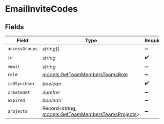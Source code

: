 # EmailInviteCodes


## Fields

| Field                                                                                          | Type                                                                                           | Required                                                                                       | Description                                                                                    |
| ---------------------------------------------------------------------------------------------- | ---------------------------------------------------------------------------------------------- | ---------------------------------------------------------------------------------------------- | ---------------------------------------------------------------------------------------------- |
| `accessGroups`                                                                                 | *string*[]                                                                                     | :heavy_minus_sign:                                                                             | N/A                                                                                            |
| `id`                                                                                           | *string*                                                                                       | :heavy_check_mark:                                                                             | N/A                                                                                            |
| `email`                                                                                        | *string*                                                                                       | :heavy_minus_sign:                                                                             | N/A                                                                                            |
| `role`                                                                                         | [models.GetTeamMembersTeamsRole](../models/getteammembersteamsrole.md)                         | :heavy_minus_sign:                                                                             | N/A                                                                                            |
| `isDSyncUser`                                                                                  | *boolean*                                                                                      | :heavy_check_mark:                                                                             | N/A                                                                                            |
| `createdAt`                                                                                    | *number*                                                                                       | :heavy_minus_sign:                                                                             | N/A                                                                                            |
| `expired`                                                                                      | *boolean*                                                                                      | :heavy_minus_sign:                                                                             | N/A                                                                                            |
| `projects`                                                                                     | Record<string, [models.GetTeamMembersTeamsProjects](../models/getteammembersteamsprojects.md)> | :heavy_minus_sign:                                                                             | N/A                                                                                            |